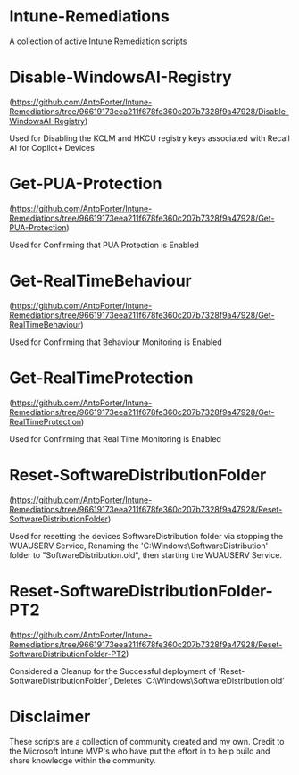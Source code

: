 # Intune-Remediations
A collection of active Intune Remediation scripts



# Disable-WindowsAI-Registry
(https://github.com/AntoPorter/Intune-Remediations/tree/96619173eea211f678fe360c207b7328f9a47928/Disable-WindowsAI-Registry)

Used for Disabling the KCLM and HKCU registry keys associated with Recall AI for Copilot+ Devices

# Get-PUA-Protection
(https://github.com/AntoPorter/Intune-Remediations/tree/96619173eea211f678fe360c207b7328f9a47928/Get-PUA-Protection)

Used for Confirming that PUA Protection is Enabled

# Get-RealTimeBehaviour
(https://github.com/AntoPorter/Intune-Remediations/tree/96619173eea211f678fe360c207b7328f9a47928/Get-RealTimeBehaviour)

Used for Confirming that Behaviour Monitoring is Enabled

# Get-RealTimeProtection
(https://github.com/AntoPorter/Intune-Remediations/tree/96619173eea211f678fe360c207b7328f9a47928/Get-RealTimeProtection)

Used for Confirming that Real Time Monitoring is Enabled

# Reset-SoftwareDistributionFolder
(https://github.com/AntoPorter/Intune-Remediations/tree/96619173eea211f678fe360c207b7328f9a47928/Reset-SoftwareDistributionFolder)

Used for resetting the devices SoftwareDistribution folder via stopping the WUAUSERV Service, Renaming the 'C:\Windows\SoftwareDistribution' folder to "SoftwareDistribution.old", then starting the WUAUSERV Service.

# Reset-SoftwareDistributionFolder-PT2
(https://github.com/AntoPorter/Intune-Remediations/tree/96619173eea211f678fe360c207b7328f9a47928/Reset-SoftwareDistributionFolder-PT2)

Considered a Cleanup for the Successful deployment of 'Reset-SoftwareDistributionFolder', Deletes 'C:\Windows\SoftwareDistribution.old'


# Disclaimer
These scripts are a collection of community created and my own. Credit to the Microsoft Intune MVP's who have put the effort in to help build and share knowledge within the community.